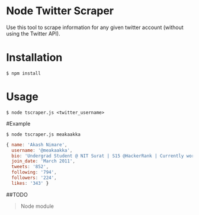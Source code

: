 Node Twitter Scraper
===================

Use this tool to scrape information for any given twitter account (without using the Twitter API).

# Installation
```
$ npm install
```
# Usage
```
$ node tscraper.js <twitter_username>
```
#Example
```
$ node tscraper.js meakaakka
```
```javascript
{ name: 'Akash Nimare',
  username: '@meakaakka',
  bio: 'Undergrad Student @ NIT Surat | S15 @HackerRank | Currently working with @zulip |  FOSS',
  join_date: 'March 2011',
  tweets: '852',
  following: '794',
  followers: '224',
  likes: '343' }
```

##TODO
> Node module
